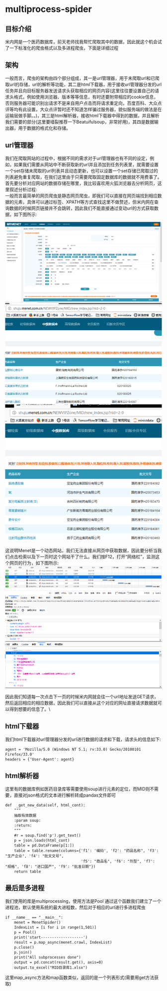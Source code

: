 # multiprocess-spider
## 目标介绍
米内网是一个医药数据库，前天老师找我帮忙爬取其中的数据，因此就这个机会试了一下标准化的爬虫格式以及多进程爬虫，下面是详细过程

## 架构
一般而言，爬虫的架构由四个部分组成，其一是url管理器，用于未爬取url和已爬取url的存储，url的解析等功能，其二是html下载器，用于接收url管理器分发的url任务并且向目标服务器发送请求头获取相应的网页内容(这里往往要设置自己的请求头格式，例如使用浏览器、版本等等信息，有时还要附带相应的cookie信息，否则服务器可能识别出请求不是来自用户点击而将请求重定向，百度百科、大众点评等均有此设置，大众点评暂时还不知道怎样骗过服务器，貌似服务端的做法是在运输层做手脚。。)，其三是html解析器，接收html下载器中得到的数据，并且解析我们需要的部分(这里要墙裂推荐一下Beatuifulsoup，非常好用)，其四是数据输出器，用于数据的格式化和存储。

## url管理器
我们在爬取网站的过程中，根据不同的需求对于url管理器也有不同的设定，例如，如果我们需要从网站中不断获取新的url并且添加到任务列表里，就需要设置一个set存储未爬取的url列表并且动态更新，也可以设置一个set存储已爬取过的列表避免重复爬取，在我们这里由于只需要爬取固定数据库的数据就不用费事了。\
首先要分析对应网站的数据存储在哪里，我比较喜欢用火狐浏览器去分析网页，这里叙述分析过程:\
一般而言最简单的网页爬虫是静态网页爬虫，即我们可以直接在网页端找到相应数据的元素，具体可以通过标签、XPATH等方式查找这里不做赘述，但米内网在查询数据的时候网页链接并不会跳转，因此我们不能直接通过变动url的方式获取数据，如下图所示:

![米内网主页面](https://github.com/Hanbearhug/multiprocess-spider/blob/master/%E7%B1%B3%E5%86%85%E7%BD%91MID%E7%9B%AE%E5%BD%95%E5%BA%93.png)
![点击前界面](https://github.com/Hanbearhug/multiprocess-spider/blob/master/%E7%82%B9%E5%87%BB%E4%B8%8B%E4%B8%80%E9%A1%B5%E5%89%8D%E7%95%8C%E9%9D%A2.jpg)
![点击后界面](https://github.com/Hanbearhug/multiprocess-spider/blob/master/%E7%82%B9%E5%87%BB%E4%B8%8B%E4%B8%80%E9%A1%B5%E5%90%8E%E7%95%8C%E9%9D%A2.png)

这说明Menet是一个动态网站，我们无法直接从网页中获取数据，因此要分析当我们点击检索以及下一页时这个网站干了什么。我们按F12，打开“网络栏”，监测这个网页的行为，如下图所示:
![](https://github.com/Hanbearhug/multiprocess-spider/blob/master/GET%E8%AF%B7%E6%B1%82.jpg)
![](https://github.com/Hanbearhug/multiprocess-spider/blob/master/%E6%B6%88%E6%81%AF%E5%A4%B4.jpg)
![](https://github.com/Hanbearhug/multiprocess-spider/blob/master/%E5%93%8D%E5%BA%94%E6%95%B0%E6%8D%AE.jpg)

因此我们知道每一次点击下一页的时候米内网就会往一个url地址发送GET请求，然后返回相应的相应数据，因此我们可以直接从这个对应的网址直接请求数据就可以得到想要的信息了。\

## html下载器
我们html下载器对url管理器分发的url进行数据的请求和下载，请求头的信息如下:
```
agent = 'Mozilla/5.0 (Windows NT 5.1; rv:33.0) Gecko/20100101 Firefox/33.0'
headers = {'User-Agent': agent}
```

## html解析器
这里有的数据库例如医药目录库等需要使用soup进行元素的定位，而MID则不需要，直接对json格式的文本进行解析转成pandas文件即可
```
def  _get_new_data(self, html_cont):
    """
    抽取有效数据
    :param soup:
    :return:
    """
    #r = soup.find('p').get_text()
    p = json.loads(html_cont)
    table = pd.DataFrame(p[1:])
    table = table.rename(columns={'f1': '编码', 'f2': "药品名称", 'f3': "生产企业", 'f4': "批文文号",
                                  'f5': "商品名", 'f6': "剂型", 'f7': "规格", 'f8': "进口国产", 'f9': "批准日期"})
    return table
```

## 最后是多进程
我们使用的库是multiprocessing，使用方法是Pool
通过这个函数我们建立了一个进程池，默认使用系统的最大进程数，然后对于相应的url进行多进程爬虫
```
if __name__ == "__main__":
    menet = MenetSpider()
    IndexList = [i for i in range(1,501)]
    p = Pool()
    print('start-------------------')
    result = p.map_async(menet.crawl, IndexList)
    p.close()
    p.join()
    print("All subprocesses done")
    output = pd.concat(result.get(), axis=0)
    output.to_excel("MID目录库1.xlsx")
```
这里map_async方法和map函数类似，返回的是一个列表形式(需要用get方法获取)
